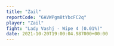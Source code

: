 ```yaml
---
title: "Zail"
reportCode: "6AVWPgm8tYbcFC2q"
player: "Zail"
fight: "Lady Vashj - Wipe 4 (0.01%)"
date: 2021-10-20T19:00:04.987000+00:00
---
```

